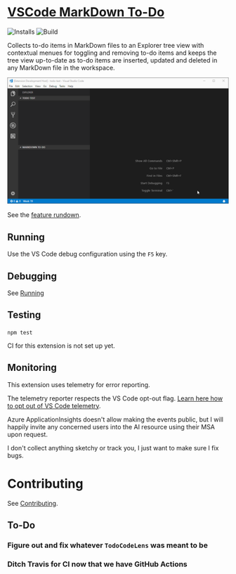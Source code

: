 # [VSCode MarkDown To-Do](https://marketplace.visualstudio.com/items?itemName=TomasHubelbauer.vscode-markdown-todo)
![Installs](https://vsmarketplacebadge.apphb.com/installs-short/TomasHubelbauer.vscode-markdown-todo.svg)
![Build](https://api.travis-ci.org/TomasHubelbauer/vscode-markdown-todo.svg?branch=master)

Collects to-do items in MarkDown files to an Explorer tree view with contextual menues for toggling and removing to-do items and keeps the tree view up-to-date as to-do items are inserted, updated and deleted in any MarkDown file in the workspace.

![Screenshot](screenshot.gif)

See the [feature rundown](demo\README.md).

## Running

Use the VS Code debug configuration using the `F5` key.

## Debugging

See [Running](#running)

## Testing

`npm test`

CI for this extension is not set up yet.

## Monitoring

This extension uses telemetry for error reporting.

The telemetry reporter respects the VS Code opt-out flag.
[Learn here how to opt out of VS Code telemetry](https://code.visualstudio.com/docs/supporting/FAQ#_how-to-disable-telemetry-reporting).

Azure ApplicationInsights doesn't allow making the events public,
but I will happily invite any concerned users into the AI resource using their MSA
upon request.

I don't collect anything sketchy or track you, I just want to make sure I fix bugs.

# Contributing

See [Contributing](CONTRIBUTING.md).

## To-Do

### Figure out and fix whatever `TodoCodeLens` was meant to be

### Ditch Travis for CI now that we have GitHub Actions
